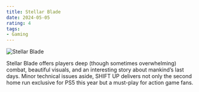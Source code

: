 ```yaml
---
title: Stellar Blade
date: 2024-05-05
rating: 4
tags:
- Gaming
---
```


![Stellar Blade](/img/reviews/stellar-blade.jpeg)

Stellar Blade offers players deep (though sometimes overwhelming) combat, beautiful visuals, and an interesting story about mankind’s last days. Minor technical issues aside, SHIFT UP delivers not only the second home run exclusive for PS5 this year but a must-play for action game fans.